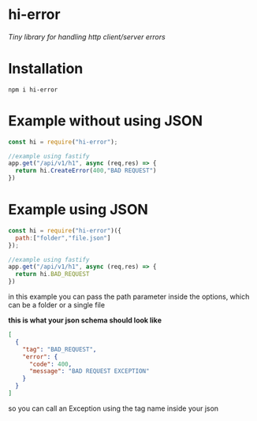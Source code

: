 # hi-error
###### Tiny library for handling http client/server errors 

# Installation
```
npm i hi-error
```
# Example without using JSON

```javascript
const hi = require("hi-error");

//example using fastify
app.get("/api/v1/h1", async (req,res) => {
  return hi.CreateError(400,"BAD REQUEST")
})
```

# Example using JSON

```javascript
const hi = require("hi-error")({
  path:["folder","file.json"]
});

//example using fastify
app.get("/api/v1/h1", async (req,res) => {
  return hi.BAD_REQUEST
})
```
in this example you can pass the path parameter inside the options, which can be a folder or a single file

**this is what your json schema should look like**

```json
[
  {
    "tag": "BAD_REQUEST",
    "error": {
      "code": 400,
      "message": "BAD REQUEST EXCEPTION"
    }
  }
]

```
so you can call an Exception using the tag name inside your json



